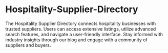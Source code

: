 # Hospitality-Supplier-Directory
The Hospitality Supplier Directory connects hospitality businesses with trusted suppliers. Users can access extensive listings, utilize advanced search features, and navigate a user-friendly interface. Stay informed with industry insights through our blog and engage with a community of suppliers and buyers.
